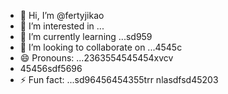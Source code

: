 - 👋 Hi, I’m @fertyjikао
- 👀 I’m interested in ...
- 🌱 I’m currently learning ...sd959
- 💞️ I’m looking to collaborate on ...4545c
- 😄 Pronouns: ...2363554545454xvcv
- 45456sdf5696
- ⚡ Fun fact: ...sd96456454355trr
 nlasdfsd45203
<!---hfd5435456262966022002
fertyjik/fertyjik is a ✨ special ✨ repository because its `README.md` (weerthis file) appears on your GitHub profile.gfm
You can click the Preview link to take a look at your changes.523526
--->
